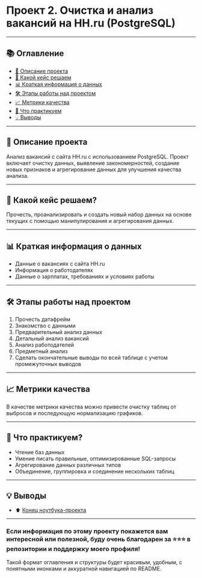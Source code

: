 # Проект 2. Очистка и анализ вакансий на HH.ru (PostgreSQL)

---

## 📚 Оглавление

- [🔎 Описание проекта](#about)  
- [🎯 Какой кейс решаем](#case)  
- [📊 Краткая информация о данных](#data_info)  
- [🛠 Этапы работы над проектом](#requirements)  
- [📈 Метрики качества](#metrics)  
- [🧩 Что практикуем](#practise)  
- [💡 Выводы](#finaly)  

---

## <a id="about"></a>🔎 Описание проекта  
Анализ вакансий с сайта HH.ru с использованием PostgreSQL. Проект включает очистку данных, выявление закономерностей, создание новых признаков и агрегирование данных для улучшения качества анализа.

---

## <a id="case"></a>🎯 Какой кейс решаем?  
Прочесть, проанализировать и создать новый набор данных на основе текущих с помощью манипулирования и агрегирования данных.

---

## <a id="data_info"></a>📊 Краткая информация о данных  
- Данные о вакансиях с сайта HH.ru  
- Информация о работодателях  
- Данные о зарплатах, требованиях и условиях работы  

---

## <a id="requirements"></a>🛠 Этапы работы над проектом  
1. Прочесть датафрейм  
2. Знакомство с данными  
3. Предварительный анализ данных  
4. Детальный анализ вакансий  
5. Анализ работодателей  
6. Предметный анализ  
7. Сделать окончательные выводы по всей таблице с учетом промежуточных выводов  

---

## <a id="metrics"></a>📈 Метрики качества  
В качестве метрики качества можно привести очистку таблиц от выбросов и последующую нормализацию графиков.

---

## <a id="practise"></a>🧩 Что практикуем?  
- Чтение баз данных  
- Умение писать правильные, оптимизированные SQL-запросы  
- Агрегирование данных различных типов  
- Объединение, группировка и соединение нескольких таблиц  

---

## <a id="finaly"></a>💡 Выводы  
- :arrow_up: [Конец ноутбука-проекта](Project/Project_2_Ноутбук_шаблон.ipynb)  

---

### Если информация по этому проекту покажется вам интересной или полезной, буду очень благодарен за ⭐️⭐️⭐️ в репозитории и поддержку моего профиля!
Такой формат оглавления и структуры будет красивым, удобным, с понятными иконками и аккуратной навигацией по README.
